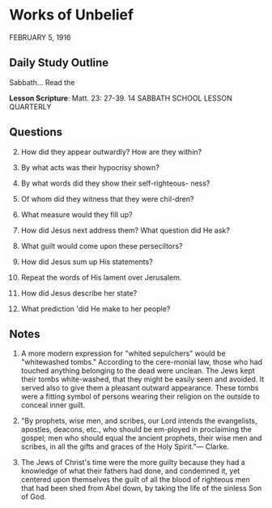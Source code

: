 # Works of Unbelief
FEBRUARY 5, 1916

## Daily Study Outline

Sabbath... Read the

**Lesson Scripture**: Matt. 23: 27-39. 14 SABBATH SCHOOL LESSON QUARTERLY

## Questions

2. How did they appear outwardly? How are they within? 

3. By what acts was their hypocrisy shown? 

4. By what words did they show their self-righteous- ness? 

5. Of whom did they witness that they were chil-dren? 

6. What measure would they fill up? 

7. How did Jesus next address them? What question did He ask? 

10. What guilt would come upon these perseciltors? 

11. How did Jesus sum up His statements? 

12. Repeat the words of His lament over Jerusalem.

13. How did Jesus describe her state? 

14. What prediction 'did He make to her people? 

## Notes

1. A more modern expression for "whited sepulchers" would be "whitewashed tombs." According to the cere-monial law, those who had touched anything belonging to the dead were unclean. The Jews kept their tombs white-washed, that they might be easily seen and avoided. It served also to give them a pleasant outward appearance. These tombs were a fitting symbol of persons wearing their religion on the outside to conceal inner guilt.

3. "By prophets, wise men, and scribes, our Lord intends the evangelists, apostles, deacons, etc., who should be em-ployed in proclaiming the gospel; men who should equal the ancient prophets, their wise men and scribes, in all the gifts and graces of the Holy Spirit."— Clarke.

4. The Jews of Christ's time were the more guilty because they had a knowledge of what their fathers had done, and condemned it, yet centered upon themselves the guilt of all the blood of righteous men that had been shed from Abel down, by taking the life of the sinless Son of God.
